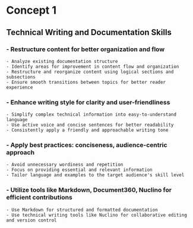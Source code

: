 # Concept 1

## Technical Writing and Documentation Skills

### - Restructure content for better organization and flow
    - Analyze existing documentation structure
    - Identify areas for improvement in content flow and organization
    - Restructure and reorganize content using logical sections and subsections
    - Ensure smooth transitions between topics for better reader experience

### - Enhance writing style for clarity and user-friendliness
    - Simplify complex technical information into easy-to-understand language
    - Use active voice and concise sentences for better readability
    - Consistently apply a friendly and approachable writing tone

### - Apply best practices: conciseness, audience-centric approach
    - Avoid unnecessary wordiness and repetition
    - Focus on providing essential and relevant information
    - Tailor language and examples to the target audience's skill level

### - Utilize tools like Markdown, Document360, Nuclino for efficient contributions
    - Use Markdown for structured and formatted documentation
    - Use technical writing tools like Nuclino for collaborative editing and version control
    


